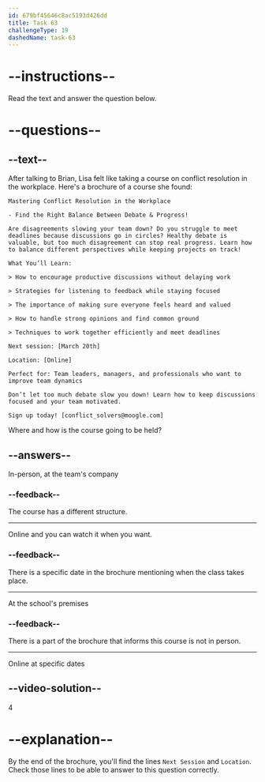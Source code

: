```yaml
---
id: 679bf45646c8ac5193d426dd
title: Task 63
challengeType: 19
dashedName: task-63
---
```


<!-- READING -->

# --instructions--

Read the text and answer the question below.

# --questions--

## --text--

After talking to Brian, Lisa felt like taking a course on conflict resolution in the workplace. Here's a brochure of a course she found:

`Mastering Conflict Resolution in the Workplace`

`- Find the Right Balance Between Debate & Progress!`

`Are disagreements slowing your team down? Do you struggle to meet deadlines because discussions go in circles? Healthy debate is valuable, but too much disagreement can stop real progress. Learn how to balance different perspectives while keeping projects on track!`

`What You’ll Learn:`

`> How to encourage productive discussions without delaying work`

`> Strategies for listening to feedback while staying focused`

`> The importance of making sure everyone feels heard and valued`

`> How to handle strong opinions and find common ground`

`> Techniques to work together efficiently and meet deadlines`

`Next session: [March 20th]`

`Location: [Online]`

`Perfect for: Team leaders, managers, and professionals who want to improve team dynamics`

`Don’t let too much debate slow you down! Learn how to keep discussions focused and your team motivated.`

`Sign up today! [conflict_solvers@moogle.com]`



Where and how is the course going to be held?

## --answers--

In-person, at the team's company

### --feedback--

The course has a different structure.

---

Online and you can watch it when you want.

### --feedback--

There is a specific date in the brochure mentioning when the class takes place.

---

At the school's premises

### --feedback--

There is a part of the brochure that informs this course is not in person.

---

Online at specific dates

## --video-solution--

4

# --explanation--

By the end of the brochure, you'll find the lines `Next Session` and `Location`. Check those lines to be able to answer to this question correctly.
